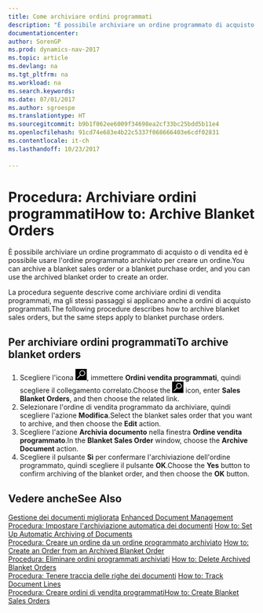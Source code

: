 ```yaml
---
title: Come archiviare ordini programmati
description: "È possibile archiviare un ordine programmato di acquisto o di vendita ed è possibile usare l'ordine programmato archiviato per creare un ordine."
documentationcenter: 
author: SorenGP
ms.prod: dynamics-nav-2017
ms.topic: article
ms.devlang: na
ms.tgt_pltfrm: na
ms.workload: na
ms.search.keywords: 
ms.date: 07/01/2017
ms.author: sgroespe
ms.translationtype: HT
ms.sourcegitcommit: b9b1f062ee6009f34698ea2cf33bc25bdd5b11e4
ms.openlocfilehash: 91cd74e683e4b22c5337f068666403e6cdf02831
ms.contentlocale: it-ch
ms.lasthandoff: 10/23/2017

---
```

# <a name="how-to-archive-blanket-orders"></a><span data-ttu-id="7c2d4-103">Procedura: Archiviare ordini programmati</span><span class="sxs-lookup"><span data-stu-id="7c2d4-103">How to: Archive Blanket Orders</span></span>
<span data-ttu-id="7c2d4-104">È possibile archiviare un ordine programmato di acquisto o di vendita ed è possibile usare l'ordine programmato archiviato per creare un ordine.</span><span class="sxs-lookup"><span data-stu-id="7c2d4-104">You can archive a blanket sales order or a blanket purchase order, and you can use the archived blanket order to create an order.</span></span>  

<span data-ttu-id="7c2d4-105">La procedura seguente descrive come archiviare ordini di vendita programmati, ma gli stessi passaggi si applicano anche a ordini di acquisto programmati.</span><span class="sxs-lookup"><span data-stu-id="7c2d4-105">The following procedure describes how to archive blanket sales orders, but the same steps apply to blanket purchase orders.</span></span>  

## <a name="to-archive-blanket-orders"></a><span data-ttu-id="7c2d4-106">Per archiviare ordini programmati</span><span class="sxs-lookup"><span data-stu-id="7c2d4-106">To archive blanket orders</span></span>  

1.  <span data-ttu-id="7c2d4-107">Scegliere l'icona ![Cerca pagina o report](../../media/ui-search/search_small.png "icona Cerca pagina o report"), immettere **Ordini vendita programmati**, quindi scegliere il collegamento correlato.</span><span class="sxs-lookup"><span data-stu-id="7c2d4-107">Choose the ![Search for Page or Report](../../media/ui-search/search_small.png "Search for Page or Report icon") icon, enter **Sales Blanket Orders**, and then choose the related link.</span></span>  
2.  <span data-ttu-id="7c2d4-108">Selezionare l'ordine di vendita programmato da archiviare, quindi scegliere l'azione **Modifica**.</span><span class="sxs-lookup"><span data-stu-id="7c2d4-108">Select the blanket sales order that you want to archive, and then choose the **Edit** action.</span></span>  
3.  <span data-ttu-id="7c2d4-109">Scegliere l'azione **Archivia documento** nella finestra **Ordine vendita programmato**.</span><span class="sxs-lookup"><span data-stu-id="7c2d4-109">In the **Blanket Sales Order** window, choose the **Archive Document** action.</span></span>  
4.  <span data-ttu-id="7c2d4-110">Scegliere il pulsante **Sì** per confermare l'archiviazione dell'ordine programmato, quindi scegliere il pulsante **OK**.</span><span class="sxs-lookup"><span data-stu-id="7c2d4-110">Choose the **Yes** button to confirm archiving of the blanket order, and then choose the **OK** button.</span></span>  

## <a name="see-also"></a><span data-ttu-id="7c2d4-111">Vedere anche</span><span class="sxs-lookup"><span data-stu-id="7c2d4-111">See Also</span></span>  
 <span data-ttu-id="7c2d4-112">[Gestione dei documenti migliorata](enhanced-document-management.md) </span><span class="sxs-lookup"><span data-stu-id="7c2d4-112">[Enhanced Document Management](enhanced-document-management.md) </span></span>  
 <span data-ttu-id="7c2d4-113">[Procedura: Impostare l'archiviazione automatica dei documenti](how-to-set-up-automatic-archiving-of-documents.md) </span><span class="sxs-lookup"><span data-stu-id="7c2d4-113">[How to: Set Up Automatic Archiving of Documents](how-to-set-up-automatic-archiving-of-documents.md) </span></span>  
 <span data-ttu-id="7c2d4-114">[Procedura: Creare un ordine da un ordine programmato archiviato](how-to-create-an-order-from-an-archived-blanket-order.md) </span><span class="sxs-lookup"><span data-stu-id="7c2d4-114">[How to: Create an Order from an Archived Blanket Order](how-to-create-an-order-from-an-archived-blanket-order.md) </span></span>  
 <span data-ttu-id="7c2d4-115">[Procedura: Eliminare ordini programmati archiviati](how-to-delete-archived-blanket-orders.md) </span><span class="sxs-lookup"><span data-stu-id="7c2d4-115">[How to: Delete Archived Blanket Orders](how-to-delete-archived-blanket-orders.md) </span></span>  
 <span data-ttu-id="7c2d4-116">[Procedura: Tenere traccia delle righe dei documenti](how-to-track-document-lines.md) </span><span class="sxs-lookup"><span data-stu-id="7c2d4-116">[How to: Track Document Lines](how-to-track-document-lines.md) </span></span>  
 [<span data-ttu-id="7c2d4-117">Procedura: Creare ordini di vendita programmati</span><span class="sxs-lookup"><span data-stu-id="7c2d4-117">How to: Create Blanket Sales Orders</span></span>](../../sales-how-to-create-blanket-sales-orders.md)  

